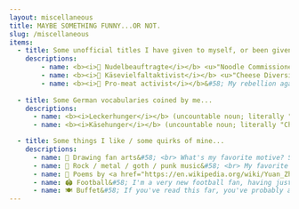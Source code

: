 ```yaml
---
layout: miscellaneous
title: MAYBE SOMETHING FUNNY...OR NOT.
slug: /miscellaneous
items:
  - title: Some unofficial titles I have given to myself, or been given by people close to me...
    descriptions: 
        - name: <b><i>🍝 Nudelbeauftragte</i></b> <u>"Noodle Commissioner"</u>&#58; A title my partner gave me. Whenever we cook spaghetti or pasta, my primary responsibility is to regularly stir the noodles so that they don't stick to the bottom of the pot. I found the importance of this task too underestimated; every kitchen should have a <i>Nudelbeauftragte</i> so that one always has perfectly cooked noodles. In my opinion, it is more crucial and substantial than many research works. 
        - name: <b><i>🧀 Käsevielfaltaktivist</i></b> <u>"Cheese Diversity Activist"</u>&#58; As a typical half-Mongolian who grew up in Inner Mongolia, I cannot say enough how much I love cheese (and diary products in general). Even after living for several years in Germany, I'm still deeply impressed by the diversity of cheese in Europe. <p>My motto as <i>Käsevielfaltaktivist</i>&#58; "Käse gut, alles gut." ("Cheese good, everything good.") </p>
        - name: <b><i>🥩 Pro-meat activist</i></b>&#58; My rebellion against vegetarianism and veganism. 
    
  - title: Some German vocabularies coined by me...
    descriptions:
      - name: <b><i>Leckerhunger</i></b> (uncountable noun; literally "Yummy-Hunger")&#58; It describes the situation at meal time that you are actually full, but the food is so tasty that you still want to eat one more bite, and one more, and one more.
      - name: <b><i>Käsehunger</i></b> (uncountable noun; literally "Cheese-Hunger")&#58; I'm so often attacked by a strong longing for cheese. I thought I need a word to describe this feeling - after all, if the German language even has words for every teeny-weeny such as "<a href="https://en.wiktionary.org/wiki/Kummerspeck" target="_blank">Kummerspeck</a>" and "<a href="https://en.wiktionary.org/wiki/Vorfreude" target="_blank">Vorfreude</a>", why not just invent one for this?

  - title: Some things I like / some quirks of mine...
    descriptions:
      - name: 🎨 Drawing fan arts&#58; <br> What's my favorite motive? See <a href="https://qi-yu.github.io/horcrux/" target="_blank">here</a>. 
      - name: 🎸 Rock / metal / goth / punk music&#58; <br> My favorite bands? <i>Nightwish / Guns n' Roses / Metallica / Rammstein / Death in June / Sopor Aeternus / L’Âme Immortelle</i> <br> Recently became a fan of the Taiwanese band <a href="https://en.wikipedia.org/wiki/Collage_(Taiwanese_duo)#:~:text=Collage%20(Chinese%3A%20珂拉琪,who%20is%20of%20Minnan%20descent." target="_blank"><i>Collage</i></a>.
      - name: 📜 Poems by <a href="https://en.wikipedia.org/wiki/Yuan_Zhen" target="_blank"><i>Yuan Zhen</i></a> (779-831) and lyrics by <a href="https://en.wikipedia.org/wiki/Jiang_Kui" target="_blank"><i>Jiang Kui</i></a> (1155-1221), even if I'm not particularly a fan of literature.
      - name: 🏟️ Football&#58; I'm a very new football fan, having just gotten into this sport during the European Championship 2024. Let's see how long my passion holds! <br> My favorite players so far? <i>Leroy Sané / Robert Lewandowski</i> 
      - name: 🍽️ Buffet&#58; If you've read this far, you've probably already guessed that I love to eat. Yep, I eat a lot, even if my body figure might not indicate this.
---
```

